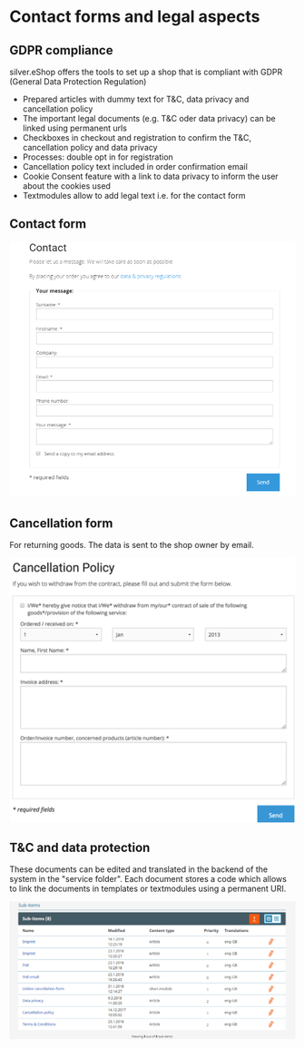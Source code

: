 # Contact forms and legal aspects

## GDPR compliance

silver.eShop offers the tools to set up a shop that is compliant with GDPR (General Data Protection Regulation)

- Prepared articles with dummy text for T&C, data privacy and cancellation policy
- The important legal documents (e.g. T&C oder data privacy) can be linked using permanent urls
- Checkboxes in checkout and registration to confirm the T&C, cancellation policy and data privacy
- Processes: double opt in for registration
- Cancellation policy text included in order confirmation email 
- Cookie Consent feature with a link to data privacy to inform the user about the cookies used
- Textmodules allow to add legal text i.e. for the contact form

## Contact form

![Contact form](img/Contact_form.png)

## Cancellation form

For returning goods. The data is sent to the shop owner by email.

![Cancellation form](img/image2018-4-4_18-49-25.png)

## T&C and data protection

These documents can be edited and translated in the backend of the system in the "service folder". Each document stores a code which allows to link the documents in templates or textmodules using a permanent URI.

![T&C and data protection](img/Service_folder.png)
